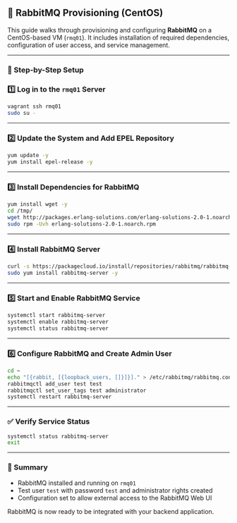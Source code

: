 
## 🐇 RabbitMQ Provisioning (CentOS)

This guide walks through provisioning and configuring **RabbitMQ** on a CentOS-based VM (`rmq01`). It includes installation of required dependencies, configuration of user access, and service management.

---

### 🧰 Step-by-Step Setup

### 1️⃣ Log in to the `rmq01` Server

```bash
vagrant ssh rmq01
sudo su -
```

---

### 2️⃣ Update the System and Add EPEL Repository

```bash
yum update -y
yum install epel-release -y
```

---

### 3️⃣ Install Dependencies for RabbitMQ

```bash
yum install wget -y
cd /tmp/
wget http://packages.erlang-solutions.com/erlang-solutions-2.0-1.noarch.rpm
sudo rpm -Uvh erlang-solutions-2.0-1.noarch.rpm
```

---

### 4️⃣ Install RabbitMQ Server

```bash
curl -s https://packagecloud.io/install/repositories/rabbitmq/rabbitmq-server/script.rpm.sh | sudo bash
sudo yum install rabbitmq-server -y
```

---

### 5️⃣ Start and Enable RabbitMQ Service

```bash
systemctl start rabbitmq-server
systemctl enable rabbitmq-server
systemctl status rabbitmq-server
```

---

### 6️⃣ Configure RabbitMQ and Create Admin User

```bash
cd ~
echo "[{rabbit, [{loopback_users, []}]}]." > /etc/rabbitmq/rabbitmq.config
rabbitmqctl add_user test test
rabbitmqctl set_user_tags test administrator
systemctl restart rabbitmq-server
```

---

### ✅ Verify Service Status

```bash
systemctl status rabbitmq-server
exit
```

---

### 📝 Summary

- RabbitMQ installed and running on `rmq01`
- Test user `test` with password `test` and administrator rights created
- Configuration set to allow external access to the RabbitMQ Web UI

RabbitMQ is now ready to be integrated with your backend application.

